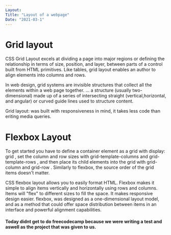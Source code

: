 ```yaml
---
Layout:
Title: "Layout of a webpage"
Date: "2021-03-1"
---
```



# Grid layout

CSS Grid Layout excels at dividing a page into major regions or defining the relationship in terms of size, position, and layer, between parts of a control built from HTML primitives. Like tables, grid layout enables an author to align elements into columns and rows.

In web design, grid systems are invisible structures that collect all the elements within a web page together. ... a structure (usually two-dimensional) made up of a series of intersecting straight (vertical,horizontal, and angular) or curved guide lines used to structure content.

Grid layout: was built with responsiveness in mind, it takes less code than eriting media queries.


# Flexbox Layout

To get started you have to define a container element as a grid with display: grid , set the column and row sizes with grid-template-columns and grid-template-rows , and then place its child elements into the grid with grid-column and grid-row . Similarly to flexbox, the source order of the grid items doesn't matter.

CSS flexbox layout allows you to easily format HTML. Flexbox makes it simple to align items vertically and horizontally using rows and columns. Items will "flex" to different sizes to fill the space. It makes responsive design easier.
flexbox, was designed as a one-dimensional layout model, and as a method that could offer space distribution between items in an interface and powerful alignment capabilities.

#### Today didnt get to do freecodecamp because we were writing a test and aswell as the project that was given to us.